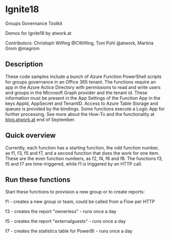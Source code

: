 # Ignite18
Groups Governance Toolkit 

Demos for Ignite18 by atwork.at

Contributors: Christoph Wilfing @CWilfing, Toni Pohl @atwork, Martina Grom @magrom


## Description
These code samples include a bunch of Azure Function PowerShell scripts for groups governance in an Office 365 tenant.
The functions require an app in the Azure Actice Directory with permissions to read and write users and groups in the Microsoft Graph provider and the tenant id. These information must be present in the App Settings of the Function App in the keys AppId, AppSecret and TenantID. Access to Azure Table Storage and queues is provided by the bindings. Some functions execute a Logic App for further processing.
See more about the How-To and the functionality at [blog.atwork.at](http://blog.atwork.at/) end of September.


## Quick overview
Currently, each function has a starting function, the odd function number, as f1, f3, f5 and f7, and a second function that does the work for one item. These are the even function numbers, as f2, f4, f6 and f8. The functions f3, f5 and f7 are time-triggered, while f1 is triggered by an HTTP call.


## Run these functions
Start these functions to provision a new group or to create reports:

f1 - creates a new group or team, could be called from a Flow per HTTP

f3 - creates the report "ownerless" - runs once a day

f5 - creates the report "externalguests" - runs once a day

f7 - creates the statistics table for PowerBI - runs once a day

